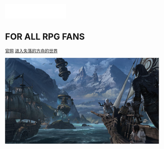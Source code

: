 <!--
 * @Author: your name
 * @Date: 2022-04-21 14:46:57
 * @LastEditTime: 2022-05-05 16:20:11
 * @LastEditors: Please set LastEditors
 * @Description: 打开koroFileHeader查看配置 进行设置: https://github.com/OBKoro1/koro1FileHeader/wiki/%E9%85%8D%E7%BD%AE
 * @FilePath: \docs\_coverpage.md
-->

<!-- _coverpage.md -->
<style>
  section.cover.has-mask .mask {
    opacity: 0
  }
</style>

![logo](static/img/lostark-logo.png)

# FOR ALL RPG FANS

[官网](https://www.playlostark.com/en-us)
[进入失落的方舟的世界](index)

![](static/img/lostark-bg.png)


